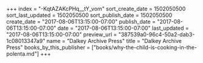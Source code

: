 +++
index = "-KqtAZAKcPHq__tY_vom"
sort_create_date = 1502050500
sort_last_updated = 1502050500
sort_publish_date = 1502050500
create_date = "2017-08-06T13:15:00-07:00"
publish_date = "2017-08-06T13:15:00-07:00"
date = "2017-08-06T13:15:00-07:00"
last_updated = "2017-08-06T13:15:00-07:00"
preview_url = "387539a0-96c4-50a2-dab3-1c08013347a9"
name = "Dalkey Archive Press"
title = "Dalkey Archive Press"
books_by_this_publisher = ["books/why-the-child-is-cooking-in-the-polenta.md"]
+++
